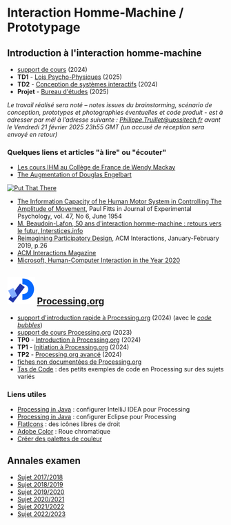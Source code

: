 # Interaction Homme-Machine / Prototypage

## Introduction à l'interaction homme-machine
* [support de cours](https://github.com/truillet/upssitech/blob/master/SRI/1A/Cours/survol_ihm_3_96.pdf) (2024)
* **TD1** - [Lois Psycho-Physiques](https://github.com/truillet/upssitech/blob/master/SRI/1A/TD/td1.md) (2025)
* **TD2** - [Conception de systèmes interactifs](https://github.com/truillet/upssitech/blob/master/SRI/1A/TD/BE_csi_v2.3.pdf) (2024)
* **Projet** - [Bureau d'études](https://github.com/truillet/upssitech/blob/master/SRI/1A/TD/BS_prototypage.pdf) (2025)

*Le travail réalisé sera *noté* – notes issues du brainstorming, scénario de conception, prototypes et photographies éventuelles et code produit - est à adresser par mél à l’adresse suivante : Philippe.Truillet@upssitech.fr avant le Vendredi 21 février 2025 23h55 GMT (un accusé de réception sera envoyé en retour)*

### Quelques liens et articles "à lire" ou "écouter"
* [Les cours IHM au Collège de France de Wendy Mackay](https://www.college-de-france.fr/site/wendy-mackay/_agenda.htm)
* [The Augmentation of Douglas Engelbart](https://www.youtube.com/watch?v=_7ZtISeGyCY)

[<img src="https://img.youtube.com/vi/_7ZtISeGyCY/0.jpg" width=250 alt="Put That There">](https://www.youtube.com/watch?v=_7ZtISeGyCY)

* [The Information Capacity of he Human Motor System in Controlling The Amplitude of Movement](https://github.com/truillet/upssitech/blob/master/SRI/1A/articles/Fitts_1954.pdf), Paul Fitts in Journal of Experimental Psychology, vol. 47, No 6, June 1954
* [M. Beaudoin-Lafon, 50 ans d'interaction homme-machine : retours vers le futur, Interstices.info](https://interstices.info/50-ans-dinteraction-homme-machine-retours-vers-le-futur)
* [Reimagining Participatory Design](http://interactions.acm.org/archive/view/january-february-2019/reimagining-participatory-design), ACM Interactions, January-February 2019, p.26
* [ACM Interactions Magazine](http://interactions.acm.org)
* [Microsoft, Human-Computer Interaction in the Year 2020](https://www.microsoft.com/en-us/research/project/being-human/#:~:text=Human%2DComputer%20Interaction%20in%20the%20Year%202020&text=As%20we%20move%20further%20the,enables%20and%20recognizes%20human%20values.)

## <img src="https://github.com/truillet/upssitech/blob/master/SRI/1A/Code/Processing_2021_logo.png" width=64> [Processing.org](https://www.processing.org)
* [support d'introduction rapide à Processing.org](https://github.com/truillet/upssitech/blob/master/SRI/1A/Cours/introduction_processing.pdf) (2024) (avec le *[code bubbles](https://github.com/truillet/processing/blob/master/exemples/base/bubbles.zip)*)
* [support de cours Processing.org](https://github.com/truillet/upssitech/blob/master/SRI/1A/Cours/C_processing.org_2.4.pdf) (2023)
* **TP0** - [Introduction à Processing.org](https://github.com/truillet/processing/blob/master/lab0.md) (2024)
* **TP1** - [Initiation à Processing.org](https://github.com/truillet/processing/blob/master/lab1.md) (2024)
* **TP2** - [Processing.org avancé](https://github.com/truillet/processing/blob/master/lab2.md) (2024)
* [fiches non documentées de Processing.org](https://github.com/truillet/processing/wiki)
* [Tas de Code](https://github.com/truillet/tas_de_code) : des petits exemples de code en Processing sur des sujets variés 

### Liens utiles
* [Processing in Java](https://github.com/ctruillet/ProcessingOnIntellijIDEA) : configurer IntelliJ IDEA pour Processing
* [Processing in Java](https://happycoding.io/tutorials/java/processing-in-java) : configurer Eclipse pour Processing
* [FlatIcons](https://flaticons.net) : des icônes libres de droit 
* [Adobe Color](https://color.adobe.com/fr/create) : Roue chromatique
* [Créer des palettes de couleur](https://codepen.io/jasesmith/full/rZmKQG)

## Annales examen
* [Sujet 2017/2018](https://github.com/truillet/upssitech/blob/master/SRI/1A/Examen/Exam_1Asri__130218.pdf)
* [Sujet 2018/2019](https://github.com/truillet/upssitech/blob/master/SRI/1A/Examen/Exam_1Asri__060219.pdf)
* [Sujet 2019/2020](https://github.com/truillet/upssitech/blob/master/SRI/1A/Examen/Exam_1Asri__050220.pdf)
* [Sujet 2020/2021](https://github.com/truillet/upssitech/blob/master/SRI/1A/Examen/Exam_1Asri__030221.pdf)
* [Sujet 2021/2022](https://github.com/truillet/upssitech/blob/master/SRI/1A/Examen/Exam_1Asri__020222.pdf)
* [Sujet 2022/2023](https://github.com/truillet/upssitech/blob/master/SRI/1A/Examen/Exam_1Asri__210223.pdf)
  
